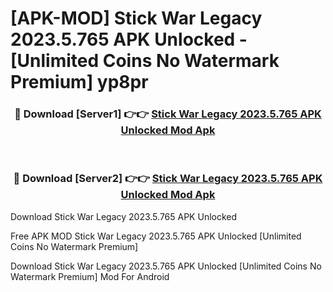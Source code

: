 # [APK-MOD] Stick War  Legacy 2023.5.765 APK Unlocked - [Unlimited Coins No Watermark Premium] yp8pr



<div align="center">
<h3>🔴 Download [Server1] 👉👉 <a href="https://momento.my/?title=Stick_War__Legacy_2023.5.765_APK_Unlocked">Stick War  Legacy 2023.5.765 APK Unlocked Mod Apk</a></h3><br>

<h3>🔴 Download [Server2] 👉👉 <a href="https://momento.my/?title=Stick_War__Legacy_2023.5.765_APK_Unlocked">Stick War  Legacy 2023.5.765 APK Unlocked Mod Apk</a></h3>
</div>



Download Stick War  Legacy 2023.5.765 APK Unlocked 

Free APK MOD Stick War  Legacy 2023.5.765 APK Unlocked [Unlimited Coins No Watermark Premium]

Download Stick War  Legacy 2023.5.765 APK Unlocked [Unlimited Coins No Watermark Premium] Mod For Android

